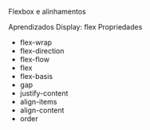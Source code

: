 
Flexbox e alinhamentos

Aprendizados
Display: flex
Propriedades
- flex-wrap
- flex-direction
- flex-flow
- flex
- flex-basis
- gap
- justify-content
- align-items
- align-content
- order
